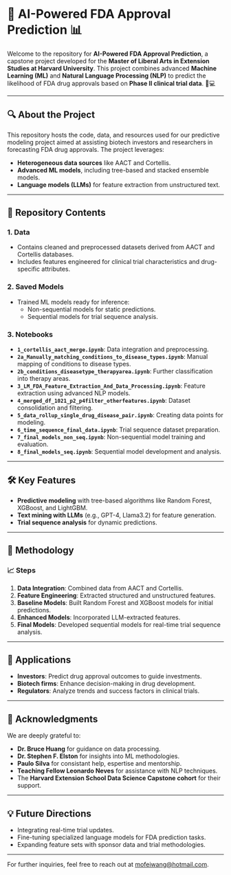 # 🚀 AI-Powered FDA Approval Prediction 📊

Welcome to the repository for **AI-Powered FDA Approval Prediction**, a capstone project developed for the **Master of Liberal Arts in Extension Studies at Harvard University**. This project combines advanced **Machine Learning (ML)** and **Natural Language Processing (NLP)** to predict the likelihood of FDA drug approvals based on **Phase II clinical trial data**. 🧪💻

---

## 🔍 **About the Project**
This repository hosts the code, data, and resources used for our predictive modeling project aimed at assisting biotech investors and researchers in forecasting FDA drug approvals. The project leverages:

- **Heterogeneous data sources** like AACT and Cortellis.
- **Advanced ML models**, including tree-based and stacked ensemble models.
- **Language models (LLMs)** for feature extraction from unstructured text.

---

## 📂 **Repository Contents**

### 1. **Data**
   - Contains cleaned and preprocessed datasets derived from AACT and Cortellis databases.
   - Includes features engineered for clinical trial characteristics and drug-specific attributes.

### 2. **Saved Models**
   - Trained ML models ready for inference:
     - Non-sequential models for static predictions.
     - Sequential models for trial sequence analysis.

### 3. **Notebooks**
   - **`1_cortellis_aact_merge.ipynb`**: Data integration and preprocessing.
   - **`2a_Manually_matching_conditions_to_disease_types.ipynb`**: Manual mapping of conditions to disease types.
   - **`2b_conditions_diseasetype_therapyarea.ipynb`**: Further classification into therapy areas.
   - **`3_LM_FDA_Feature_Extraction_And_Data_Processing.ipynb`**: Feature extraction using advanced NLP models.
   - **`4_merged_df_1021_p2_p4filter_otherfeatures.ipynb`**: Dataset consolidation and filtering.
   - **`5_data_rollup_single_drug_disease_pair.ipynb`**: Creating data points for modeling.
   - **`6_time_sequence_final_data.ipynb`**: Trial sequence dataset preparation.
   - **`7_final_models_non_seq.ipynb`**: Non-sequential model training and evaluation.
   - **`8_final_models_seq.ipynb`**: Sequential model development and analysis.

---

## 🛠️ **Key Features**
- **Predictive modeling** with tree-based algorithms like Random Forest, XGBoost, and LightGBM.
- **Text mining with LLMs** (e.g., GPT-4, Llama3.2) for feature generation.
- **Trial sequence analysis** for dynamic predictions.

---

## 🧠 **Methodology**
### 📈 **Steps**
1. **Data Integration**: Combined data from AACT and Cortellis.
2. **Feature Engineering**: Extracted structured and unstructured features.
3. **Baseline Models**: Built Random Forest and XGBoost models for initial predictions.
4. **Enhanced Models**: Incorporated LLM-extracted features.
5. **Final Models**: Developed sequential models for real-time trial sequence analysis.

---

## 🎯 **Applications**
- **Investors**: Predict drug approval outcomes to guide investments.
- **Biotech firms**: Enhance decision-making in drug development.
- **Regulators**: Analyze trends and success factors in clinical trials.

---

## 📜 **Acknowledgments**
We are deeply grateful to:
- **Dr. Bruce Huang** for guidance on data processing.
- **Dr. Stephen F. Elston** for insights into ML methodologies.
- **Paulo Silva** for consistant help, espertise and mentorship.
- **Teaching Fellow Leonardo Neves** for assistance with NLP techniques.
- The **Harvard Extension School Data Science Capstone cohort** for their support.

---

## 💡 **Future Directions**
- Integrating real-time trial updates.
- Fine-tuning specialized language models for FDA prediction tasks.
- Expanding feature sets with sponsor data and trial methodologies.

---
For further inquiries, feel free to reach out at mofeiwang@hotmail.com.


